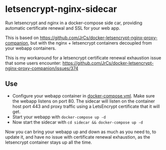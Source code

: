 # letsencrypt-nginx-sidecar

Run letsencrypt and nginx in a docker-compose side car, providing automatic certificate renewal and SSL for your web app.

This is based on https://github.com/JrCs/docker-letsencrypt-nginx-proxy-companion, but with the nginx + letsencrypt containers decoupled from your webapp containers.

This is my workaround for a letsencrypt certificate renewal exhaustion issue that some users encounter: https://github.com/JrCs/docker-letsencrypt-nginx-proxy-companion/issues/374

## Use

- Configure your webapp container in [docker-compose.yml](docker-compose.yml). Make sure the webapp listens on port 80. The sidecar will listen on the container host port 443 and proxy traffic using a LetsEncrypt certificate that it will get.
- Start your webapp with `docker-compose up -d`
- Now start the sidecar with `cd sidecar && docker-compose up -d`

Now you can bring your webapp up and down as much as you need to, to update it, and have no issue with certificate renewal exhaustion, as the letsencrypt container stays up all the time.
